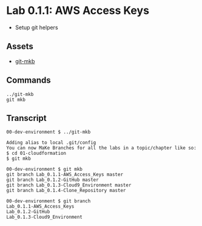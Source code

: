 # Lab 0.1.1: AWS Access Keys

- Setup git helpers

## Assets

- [git-mkb](../git-mkb)

## Commands

```
../git-mkb
git mkb
```

## Transcript

```
00-dev-environment $ ../git-mkb

Adding alias to local .git/config
You can now MaKe Branches for all the labs in a topic/chapter like so:
$ cd 01-cloudformation
$ git mkb

00-dev-environment $ git mkb
git branch Lab_0.1.1-AWS_Access_Keys master
git branch Lab_0.1.2-GitHub master
git branch Lab_0.1.3-Cloud9_Environment master
git branch Lab_0.1.4-Clone_Repository master

00-dev-environment $ git branch
Lab_0.1.1-AWS_Access_Keys
Lab_0.1.2-GitHub
Lab_0.1.3-Cloud9_Environment
```
